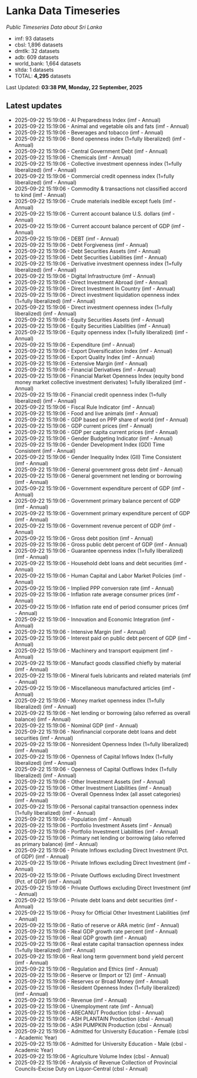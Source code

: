 # Lanka Data Timeseries
*Public Timeseries Data about Sri Lanka*

* imf: 93 datasets
* cbsl: 1,896 datasets
* dmtlk: 32 datasets
* adb: 609 datasets
* world_bank: 1,664 datasets
* sltda: 1 datasets
* TOTAL: **4,295** datasets

Last Updated: **03:38 PM, Monday, 22 September, 2025**

## Latest updates

* 2025-09-22 15:19:06 - AI Preparedness Index (imf - Annual)
* 2025-09-22 15:19:06 - Animal and vegetable oils and fats (imf - Annual)
* 2025-09-22 15:19:06 - Beverages and tobacco (imf - Annual)
* 2025-09-22 15:19:06 - Bond openness index (1=fully liberalized) (imf - Annual)
* 2025-09-22 15:19:06 - Central Government Debt (imf - Annual)
* 2025-09-22 15:19:06 - Chemicals (imf - Annual)
* 2025-09-22 15:19:06 - Collective investment openness index (1=fully liberalized) (imf - Annual)
* 2025-09-22 15:19:06 - Commercial credit openness index (1=fully liberalized) (imf - Annual)
* 2025-09-22 15:19:06 - Commodity & transactions not classified accord to kind (imf - Annual)
* 2025-09-22 15:19:06 - Crude materials inedible except fuels (imf - Annual)
* 2025-09-22 15:19:06 - Current account balance U.S. dollars (imf - Annual)
* 2025-09-22 15:19:06 - Current account balance percent of GDP (imf - Annual)
* 2025-09-22 15:19:06 - DEBT (imf - Annual)
* 2025-09-22 15:19:06 - Debt Forgiveness (imf - Annual)
* 2025-09-22 15:19:06 - Debt Securities Assets (imf - Annual)
* 2025-09-22 15:19:06 - Debt Securities Liabilities (imf - Annual)
* 2025-09-22 15:19:06 - Derivative investment openness index (1=fully liberalized) (imf - Annual)
* 2025-09-22 15:19:06 - Digital Infrastructure (imf - Annual)
* 2025-09-22 15:19:06 - Direct Investment Abroad (imf - Annual)
* 2025-09-22 15:19:06 - Direct Investment In Country (imf - Annual)
* 2025-09-22 15:19:06 - Direct investment liquidation openness index (1=fully liberalized) (imf - Annual)
* 2025-09-22 15:19:06 - Direct investment openness index (1=fully liberalized) (imf - Annual)
* 2025-09-22 15:19:06 - Equity Securities Assets (imf - Annual)
* 2025-09-22 15:19:06 - Equity Securities Liabilities (imf - Annual)
* 2025-09-22 15:19:06 - Equity openness index (1=fully liberalized) (imf - Annual)
* 2025-09-22 15:19:06 - Expenditure (imf - Annual)
* 2025-09-22 15:19:06 - Export Diversification Index (imf - Annual)
* 2025-09-22 15:19:06 - Export Quality Index (imf - Annual)
* 2025-09-22 15:19:06 - Extensive Margin (imf - Annual)
* 2025-09-22 15:19:06 - Financial Derivatives (imf - Annual)
* 2025-09-22 15:19:06 - Financial Market Openness Index (equity bond money market collective investment derivates) 1=fully liberalized (imf - Annual)
* 2025-09-22 15:19:06 - Financial credit openness index (1=fully liberalized) (imf - Annual)
* 2025-09-22 15:19:06 - Fiscal Rule Indicator (imf - Annual)
* 2025-09-22 15:19:06 - Food and live animals (imf - Annual)
* 2025-09-22 15:19:06 - GDP based on PPP share of world (imf - Annual)
* 2025-09-22 15:19:06 - GDP current prices (imf - Annual)
* 2025-09-22 15:19:06 - GDP per capita current prices (imf - Annual)
* 2025-09-22 15:19:06 - Gender Budgeting Indicator (imf - Annual)
* 2025-09-22 15:19:06 - Gender Development Index (GDI) Time Consistent (imf - Annual)
* 2025-09-22 15:19:06 - Gender Inequality Index (GII) Time Consistent (imf - Annual)
* 2025-09-22 15:19:06 - General government gross debt (imf - Annual)
* 2025-09-22 15:19:06 - General government net lending or borrowing (imf - Annual)
* 2025-09-22 15:19:06 - Government expenditure percent of GDP (imf - Annual)
* 2025-09-22 15:19:06 - Government primary balance percent of GDP (imf - Annual)
* 2025-09-22 15:19:06 - Government primary expenditure percent of GDP (imf - Annual)
* 2025-09-22 15:19:06 - Government revenue percent of GDP (imf - Annual)
* 2025-09-22 15:19:06 - Gross debt position (imf - Annual)
* 2025-09-22 15:19:06 - Gross public debt percent of GDP (imf - Annual)
* 2025-09-22 15:19:06 - Guarantee openness index (1=fully liberalized) (imf - Annual)
* 2025-09-22 15:19:06 - Household debt loans and debt securities (imf - Annual)
* 2025-09-22 15:19:06 - Human Capital and Labor Market Policies (imf - Annual)
* 2025-09-22 15:19:06 - Implied PPP conversion rate (imf - Annual)
* 2025-09-22 15:19:06 - Inflation rate average consumer prices (imf - Annual)
* 2025-09-22 15:19:06 - Inflation rate end of period consumer prices (imf - Annual)
* 2025-09-22 15:19:06 - Innovation and Economic Integration (imf - Annual)
* 2025-09-22 15:19:06 - Intensive Margin (imf - Annual)
* 2025-09-22 15:19:06 - Interest paid on public debt percent of GDP (imf - Annual)
* 2025-09-22 15:19:06 - Machinery and transport equipment (imf - Annual)
* 2025-09-22 15:19:06 - Manufact goods classified chiefly by material (imf - Annual)
* 2025-09-22 15:19:06 - Mineral fuels lubricants and related materials (imf - Annual)
* 2025-09-22 15:19:06 - Miscellaneous manufactured articles (imf - Annual)
* 2025-09-22 15:19:06 - Money market openness index (1=fully liberalized) (imf - Annual)
* 2025-09-22 15:19:06 - Net lending or borrowing (also referred as overall balance) (imf - Annual)
* 2025-09-22 15:19:06 - Nominal GDP (imf - Annual)
* 2025-09-22 15:19:06 - Nonfinancial corporate debt loans and debt securities (imf - Annual)
* 2025-09-22 15:19:06 - Nonresident Openness Index (1=fully liberalized) (imf - Annual)
* 2025-09-22 15:19:06 - Openness of Capital Inflows Index (1=fully liberalized) (imf - Annual)
* 2025-09-22 15:19:06 - Openness of Capital Outflows Index (1=fully liberalized) (imf - Annual)
* 2025-09-22 15:19:06 - Other Investment Assets (imf - Annual)
* 2025-09-22 15:19:06 - Other Investment Liabilities (imf - Annual)
* 2025-09-22 15:19:06 - Overall Openness Index (all asset categories) (imf - Annual)
* 2025-09-22 15:19:06 - Personal capital transaction openness index (1=fully liberalized) (imf - Annual)
* 2025-09-22 15:19:06 - Population (imf - Annual)
* 2025-09-22 15:19:06 - Portfolio Investment Assets (imf - Annual)
* 2025-09-22 15:19:06 - Portfolio Investment Liabilities (imf - Annual)
* 2025-09-22 15:19:06 - Primary net lending or borrowing (also referred as primary balance) (imf - Annual)
* 2025-09-22 15:19:06 - Private Inflows excluding Direct Investment (Pct. of GDP) (imf - Annual)
* 2025-09-22 15:19:06 - Private Inflows excluding Direct Investment (imf - Annual)
* 2025-09-22 15:19:06 - Private Outflows excluding Direct Investment (Pct. of GDP) (imf - Annual)
* 2025-09-22 15:19:06 - Private Outflows excluding Direct Investment (imf - Annual)
* 2025-09-22 15:19:06 - Private debt loans and debt securities (imf - Annual)
* 2025-09-22 15:19:06 - Proxy for Official Other Investment Liabilities (imf - Annual)
* 2025-09-22 15:19:06 - Ratio of reserve or ARA metric (imf - Annual)
* 2025-09-22 15:19:06 - Real GDP growth rate percent (imf - Annual)
* 2025-09-22 15:19:06 - Real GDP growth (imf - Annual)
* 2025-09-22 15:19:06 - Real estate capital transaction openness index (1=fully liberalized) (imf - Annual)
* 2025-09-22 15:19:06 - Real long term government bond yield percent (imf - Annual)
* 2025-09-22 15:19:06 - Regulation and Ethics (imf - Annual)
* 2025-09-22 15:19:06 - Reserve or (Import or 12) (imf - Annual)
* 2025-09-22 15:19:06 - Reserves or Broad Money (imf - Annual)
* 2025-09-22 15:19:06 - Resident Openness Index (1=fully liberalized) (imf - Annual)
* 2025-09-22 15:19:06 - Revenue (imf - Annual)
* 2025-09-22 15:19:06 - Unemployment rate (imf - Annual)
* 2025-09-22 15:19:06 - ARECANUT Production (cbsl - Annual)
* 2025-09-22 15:19:06 - ASH PLANTAIN Production (cbsl - Annual)
* 2025-09-22 15:19:06 - ASH PUMPKIN Production (cbsl - Annual)
* 2025-09-22 15:19:06 - Admitted for University Education - Female (cbsl - Academic Year)
* 2025-09-22 15:19:06 - Admitted for University Education - Male (cbsl - Academic Year)
* 2025-09-22 15:19:06 - Agriculture Volume Index (cbsl - Annual)
* 2025-09-22 15:19:06 - Analysis of Revenue Collection of Provincial Councils-Excise Duty on Liquor-Central (cbsl - Annual)